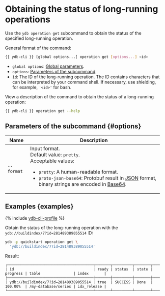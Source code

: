 # Obtaining the status of long-running operations

Use the `ydb operation get` subcommand to obtain the status of the specified long-running operation.

General format of the command:

```bash
{{ ydb-cli }} [global options...] operation get [options...] <id>
```

* `global options`: [Global parameters](commands/global-options.md).
* `options`: [Parameters of the subcommand](#options).
* `id`: The ID of the long-running operation. The ID contains characters that can be interpreted by your command shell. If necessary, use shielding, for example, `'<id>'` for bash.

View a description of the command to obtain the status of a long-running operation:

```bash
{{ ydb-cli }} operation get --help
```

## Parameters of the subcommand {#options}

| Name       | Description                                                                                                                                                                                                                                                                                                                                                                                                                                                                                                      |
|------------|------------------------------------------------------------------------------------------------------------------------------------------------------------------------------------------------------------------------------------------------------------------------------------------------------------------------------------------------------------------------------------------------------------------------------------------------------------------------------------------------------------------|
| `--format` | Input format.<br/>Default value: `pretty`.<br/>Acceptable values:<ul><li>`pretty`: A human-readable format.</li><li>`proto-json-base64`: Protobuf result in [JSON](https://en.wikipedia.org/wiki/JSON) format, binary strings are encoded in [Base64](https://en.wikipedia.org/wiki/Base64).</li></ul> |

## Examples {examples}

{% include [ydb-cli-profile](../../_includes/ydb-cli-profile.md) %}

Obtain the status of the long-running operation with the `ydb://buildindex/7?id=281489389055514` ID:

```bash
ydb -p quickstart operation get \
  'ydb://buildindex/7?id=281489389055514'
```

Result:

```text
┌───────────────────────────────────────┬───────┬─────────┬───────┬──────────┬─────────────────────┬─────────────┐
| id                                    | ready | status  | state | progress | table               | index       |
├───────────────────────────────────────┼───────┼─────────┼───────┼──────────┼─────────────────────┼─────────────┤
| ydb://buildindex/7?id=281489389055514 | true  | SUCCESS | Done  | 100.00%  | /my-database/series | idx_release |
└───────────────────────────────────────┴───────┴─────────┴───────┴──────────┴─────────────────────┴─────────────┘
```
